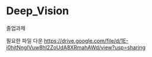 # Deep_Vision
졸업과제

필요한 파일 다운
https://drive.google.com/file/d/1E-i0hjtNngIVuw8hl2ZoUdA8XRmahAWd/view?usp=sharing
